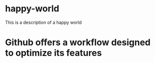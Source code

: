 # happy-world
This is a description of a happy world
# Github offers a workflow designed to optimize its features
